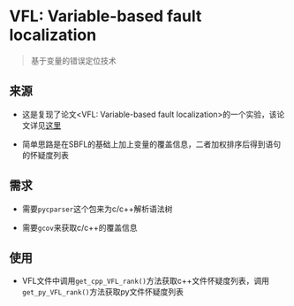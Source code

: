 # VFL: Variable-based fault localization
> 基于变量的错误定位技术

## 来源

* 这是复现了论文<VFL: Variable-based fault localization>的一个实验，该论文详见[这里](https://www.researchgate.net/publication/329314758_VFL_Variable-based_Fault_Localization)

* 简单思路是在SBFL的基础上加上变量的覆盖信息，二者加权排序后得到语句的怀疑度列表

## 需求

* 需要`pycparser`这个包来为c/c++解析语法树

* 需要`gcov`来获取c/c++的覆盖信息

## 使用

* VFL文件中调用`get_cpp_VFL_rank()`方法获取c++文件怀疑度列表，调用`get_py_VFL_rank()`方法获取py文件怀疑度列表
